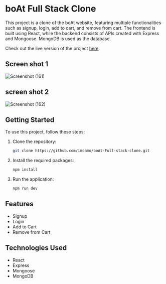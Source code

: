 # boAt Full Stack Clone

This project is a clone of the boAt website, featuring multiple functionalities such as signup, login, add to cart, and remove from cart. The frontend is built using React, while the backend consists of APIs created with Express and Mongoose. MongoDB is used as the database.

Check out the live version of the project [here](https://boat-life-style.netlify.app/).

## Screen shot 1
![Screenshot (161)](https://github.com/imoamo/boAt-Full-stack-clone/assets/154124258/fa1fa347-66cf-448c-aa48-18e7df2852fc)

## screen shot 2
![Screenshot (162)](https://github.com/imoamo/boAt-Full-stack-clone/assets/154124258/00a34c77-b818-414e-8201-c513ff1ae8cb)


## Getting Started

To use this project, follow these steps:

1. Clone the repository:

   ```bash
   git clone https://github.com/imoamo/boAt-Full-stack-clone.git
   ```

2. Install the required packages:

   ```bash
   npm install
   ```

3. Run the application:

   ```bash
   npm run dev
   ```

## Features

- Signup
- Login
- Add to Cart
- Remove from Cart

## Technologies Used

- React
- Express
- Mongoose
- MongoDB

